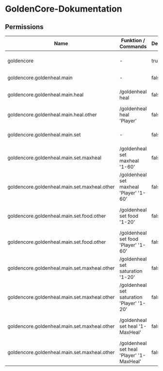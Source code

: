 # GoldenCore-Dokumentation

## Permissions
| Name                                         | Funktion / Commands                        |Default| Beschreibung                                     | 
|----------------------------------------------|--------------------------------------------|-------|--------------------------------------------------|
| goldencore                                   | -                                          | true  | Allgemeinen Zugang zum Plugin                    |
| goldencore.goldenheal.main                   | -                                          | false | /goldenheal Übergruppe                           |
| goldencore.goldenheal.main.heal              | /goldenheal heal                           | false | Rechte sich selber zu heilen                     |
| goldencore.goldenheal.main.heal.other        | /goldenheal heal 'Player'                  | false | Rechte andere zu heilen                          |
| goldencore.goldenheal.main.set               | -                                          | false | /goldenheal set Übergruppe                       |
| goldencore.goldenheal.main.set.maxheal       | /goldenheal set maxheal '1-60'             | false | Setzen des eigenen Max Leben per Command         |
| goldencore.goldenheal.main.set.maxheal.other | /goldenheal set maxheal 'Player' '1-60'    | false | Setzen des Max Leben eines Spielers per Command  |
| goldencore.goldenheal.main.set.food.other    | /goldenheal set food '1-20'                | false | Setzen des FoodLevels des Spielers per Command   |
| goldencore.goldenheal.main.set.food.other    | /goldenheal set food 'Player' '1-60'       | false | Setzen des FoodLevels eines Spielers per Command |
| goldencore.goldenheal.main.set.maxheal.other | /goldenheal set saturation '1-20'          | false | Setzen der Saturation des Spielers per Command   |
| goldencore.goldenheal.main.set.maxheal.other | /goldenheal set saturation 'Player' '1-20' | false | Setzen der Saturation eines Spielers per Command |
| goldencore.goldenheal.main.set.maxheal.other | /goldenheal set heal '1-MaxHeal'           | false | Setzen der Leben des Spielers per Command        |
| goldencore.goldenheal.main.set.maxheal.other | /goldenheal set heal 'Player' '1-MaxHeal'  | false | Setzen der Leben eines Spielers per Command      |
